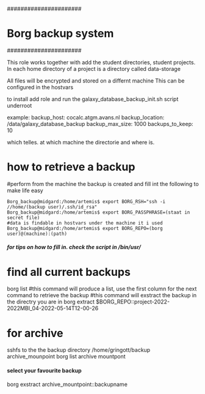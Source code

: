 ######################
# Borg backup system #
######################


This role works together with add the student directories, student projects.
In each home directory of a project is a directory called data-storage

All files will be encrypted and stored on a differnt machine
This can be configured in the hostvars

to install add role and run the galaxy_database_backup_init.sh script underroot 

example:
backup_host: cocalc.atgm.avans.nl
backup_location: /data/galaxy_database_backup
backup_max_size: 1000
backups_to_keep: 10

which telles. at which machine the directorie and where is.



# how to retrieve a backup

#perform from the machine the backup is created and fill int the following to make life easy

```
Borg_backup@midgard:/home/artemis$ export BORG_RSH="ssh -i //home/(backup user)/.ssh/id_rsa"
Borg_backup@midgard:/home/artemis$ export BORG_PASSPHRASE=(staat in secret file)
#data is findable in hostvars under the machine it i used
Borg_backup@midgard:/home/artemis$ export BORG_REPO=(borg user)@(machine):(path)
```
##### for tips on how to fill in. check the script in /bin/usr/

# find all current backups
borg list
#this command will produce a list, use the first column for the next command to retrieve the backup 
#this command will exstract the backup in the directry you are in
borg extract $BORG_REPO::project-2022-2022MBI_04-2022-05-14T12-00-26

# for archive

sshfs to the the backup directory /home/gringott/backup archive_mounpoint
borg list archive mountpont
#### select your favourite backup
borg exstract archive_mountpoint::backupname